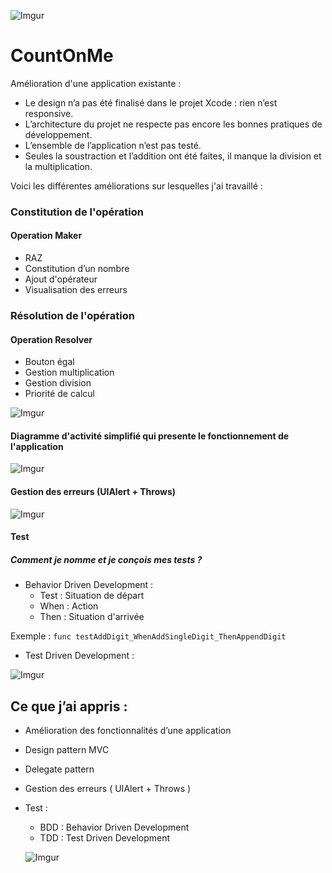 ![Imgur](https://i.imgur.com/rV0UWjG.png)




# CountOnMe

Amélioration d'une application existante :

- Le design n’a pas été finalisé dans le projet Xcode : rien n’est responsive. 
- L’architecture du projet ne respecte pas encore les bonnes pratiques de développement.
- L’ensemble de l’application n’est pas testé.
- Seules la soustraction et l’addition ont été faites, il manque la division et la multiplication.

Voici les différentes améliorations sur lesquelles j'ai travaillé :

### Constitution de l'opération 
#### Operation Maker
- RAZ
- Constitution d’un nombre
- Ajout d'opérateur 
- Visualisation des erreurs

### Résolution de l'opération 
#### Operation Resolver
- Bouton égal
- Gestion multiplication 
- Gestion division
- Priorité de calcul 

![Imgur](https://i.imgur.com/f4rES5V.png)

#### Diagramme d'activité simplifié qui presente le fonctionnement de l'application 

![Imgur](https://i.imgur.com/Xm2nIWT.png)

#### Gestion des erreurs (UIAlert + Throws)

![Imgur](https://i.imgur.com/yovIi6y.png)

#### Test
##### Comment je nomme et je conçois mes tests ?

- Behavior Driven Development :
  - Test : Situation de départ
  - When : Action
  - Then : Situation d'arrivée

Exemple : `func testAddDigit_WhenAddSingleDigit_ThenAppendDigit`

- Test Driven Development :

![Imgur](https://i.imgur.com/gxIDTJn.png)

## Ce que j’ai appris :

- Amélioration des fonctionnalités d’une application
- Design pattern MVC
- Delegate pattern
- Gestion des erreurs ( UIAlert + Throws ) 
- Test :
  - BDD : Behavior Driven Development
  - TDD : Test Driven Development
  
  ![Imgur](https://i.imgur.com/UUucBQa.png)
